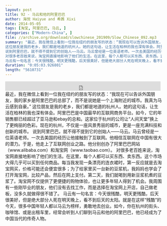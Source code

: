```yaml
---
layout: post
title: 92 - 马云和他的阿里巴巴
author: 海悦 Haiyue and 希茜 Xixi
date: 2014-05-05
tags: [淘宝, 阿里巴巴, 马云, ]
categories: ["Modern-China", ]
file: //archive.org/download/slowchinese_201909/Slow_Chinese_092.mp3
summary: "最近，我在微信上看到一位我在纽约的朋友写的状态：“我现在可以告诉外国朋友，我的家乡是阿里巴巴的总部了，而不是说她是一个上海附近的城市。我真为马云感到自豪。”
这位朋友是我的老乡，我们都是地道的杭州人。她的这句话，让生活在柏林的我也深有体会。阿里巴巴是中国最早的互联网商务平台。如今，它的年销售额已经超过了亚马逊和ebay的总和。这家位于杭州的公司让“人间天堂”换上了更绚丽的色彩。现在的杭州，不仅是一座风景秀丽的城市，更是一座充满科技和创新的城市。
说到阿里巴巴，就不得不提到它的创始人——马云。马云曾经是一位英语老师。一次去美国的经历让他接触到了互联网。他相信互联网在中国有很大的潜力。于是，他走上了互联网创业之路。他分别创办了阿里巴巴网站（www.alibaba.com）和淘宝网（www.taobao.com）。
对很多老百姓来说，淘宝网直接地影响了他们的生活。在这里，每个人都可以买东西、卖东西。这个市场大得几乎可以买到任何商品。每当我发现一条漂亮的连衣裙时，第一反应就是去淘宝网买，价格可能还会便宜很多；为了给家里买一台新的豆浆机，我妈妈也学会了打开淘宝网，比较产品，然后在网上支付。第二天，我们就喝到用新豆浆机煮的豆浆了。淘宝网不仅提供了更便捷的购物体验，也让更多年轻人得到了机会。我周围有一些刚毕业的朋友，他们没有去找工作，而是选择在淘宝网上开店，自己做老板，没多久就做得很不错了。
马云有一句名言：今天很残酷，明天更残酷，后天很美好，但是绝大部分人死在明天晚上，看不到后天的太阳。就是在这样“残酷”的今天，很多中国年轻人都以马云为榜样，勇敢地去创业。如今，你在杭州的街头、咖啡馆、或是出租车里，经常会听到人们聊到马云和他的阿里巴巴，他已经成为了中国当代的传奇人物。"
duration: "0:05:03.926801"
length: "5610731"
---
```


<iframe src="https://archive.org/embed/slowchinese_201909/Slow_Chinese_092.mp3" width="500" height="30" frameborder="0" webkitallowfullscreen="true" mozallowfullscreen="true" allowfullscreen></iframe>
最近，我在微信上看到一位我在纽约的朋友写的状态：“我现在可以告诉外国朋友，我的家乡是阿里巴巴的总部了，而不是说她是一个上海附近的城市。我真为马云感到自豪。”
这位朋友是我的老乡，我们都是地道的杭州人。她的这句话，让生活在柏林的我也深有体会。阿里巴巴是中国最早的互联网商务平台。如今，它的年销售额已经超过了亚马逊和ebay的总和。这家位于杭州的公司让“人间天堂”换上了更绚丽的色彩。现在的杭州，不仅是一座风景秀丽的城市，更是一座充满科技和创新的城市。
说到阿里巴巴，就不得不提到它的创始人——马云。马云曾经是一位英语老师。一次去美国的经历让他接触到了互联网。他相信互联网在中国有很大的潜力。于是，他走上了互联网创业之路。他分别创办了阿里巴巴网站（www.alibaba.com）和淘宝网（www.taobao.com）。
对很多老百姓来说，淘宝网直接地影响了他们的生活。在这里，每个人都可以买东西、卖东西。这个市场大得几乎可以买到任何商品。每当我发现一条漂亮的连衣裙时，第一反应就是去淘宝网买，价格可能还会便宜很多；为了给家里买一台新的豆浆机，我妈妈也学会了打开淘宝网，比较产品，然后在网上支付。第二天，我们就喝到用新豆浆机煮的豆浆了。淘宝网不仅提供了更便捷的购物体验，也让更多年轻人得到了机会。我周围有一些刚毕业的朋友，他们没有去找工作，而是选择在淘宝网上开店，自己做老板，没多久就做得很不错了。
马云有一句名言：今天很残酷，明天更残酷，后天很美好，但是绝大部分人死在明天晚上，看不到后天的太阳。就是在这样“残酷”的今天，很多中国年轻人都以马云为榜样，勇敢地去创业。如今，你在杭州的街头、咖啡馆、或是出租车里，经常会听到人们聊到马云和他的阿里巴巴，他已经成为了中国当代的传奇人物。